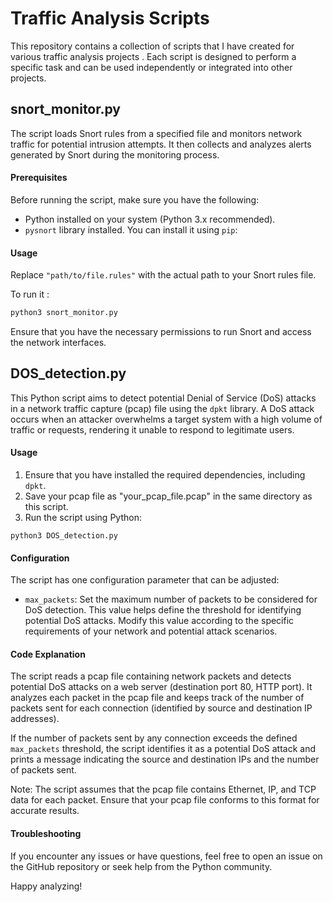 # Traffic Analysis Scripts
This repository contains a collection of scripts that I have created for various traffic analysis projects . Each script is designed to perform a specific task and can be used independently or integrated into other projects.

## snort_monitor.py

The script loads Snort rules from a specified file and monitors network traffic for potential intrusion attempts. It then collects and analyzes alerts generated by Snort during the monitoring process.

#### Prerequisites

Before running the script, make sure you have the following:

- Python installed on your system (Python 3.x recommended).
- `pysnort` library installed. You can install it using `pip`:

#### Usage

Replace `"path/to/file.rules"` with the actual path to your Snort rules file.

To run it :
```bash
python3 snort_monitor.py
```

Ensure that you have the necessary permissions to run Snort and access the network interfaces.

## DOS_detection.py

This Python script aims to detect potential Denial of Service (DoS) attacks in a network traffic capture (pcap) file using the `dpkt` library. A DoS attack occurs when an attacker overwhelms a target system with a high volume of traffic or requests, rendering it unable to respond to legitimate users.

#### Usage

1. Ensure that you have installed the required dependencies, including `dpkt`.
2. Save your pcap file as "your_pcap_file.pcap" in the same directory as this script.
3. Run the script using Python:

```
python3 DOS_detection.py
```

#### Configuration

The script has one configuration parameter that can be adjusted:

- `max_packets`: Set the maximum number of packets to be considered for DoS detection. This value helps define the threshold for identifying potential DoS attacks. Modify this value according to the specific requirements of your network and potential attack scenarios.

#### Code Explanation

The script reads a pcap file containing network packets and detects potential DoS attacks on a web server (destination port 80, HTTP port). It analyzes each packet in the pcap file and keeps track of the number of packets sent for each connection (identified by source and destination IP addresses).

If the number of packets sent by any connection exceeds the defined `max_packets` threshold, the script identifies it as a potential DoS attack and prints a message indicating the source and destination IPs and the number of packets sent.

Note: The script assumes that the pcap file contains Ethernet, IP, and TCP data for each packet. Ensure that your pcap file conforms to this format for accurate results.

#### Troubleshooting

If you encounter any issues or have questions, feel free to open an issue on the GitHub repository or seek help from the Python community.

Happy analyzing!
